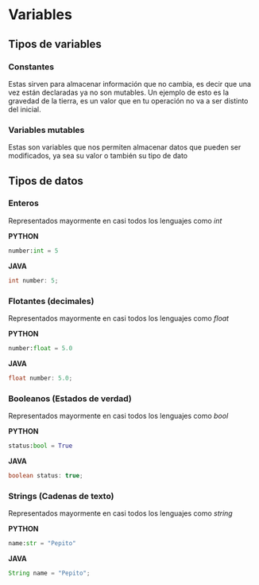 # Variables

## Tipos de variables

### Constantes
Estas sirven para almacenar información que no cambia, es decir que una vez están declaradas ya no son mutables. Un ejemplo de esto es la gravedad de la tierra, es un valor que en tu operación no va a ser distinto del inicial.

### Variables mutables
Estas son variables que nos permiten almacenar datos que pueden ser modificados, ya sea su valor o también su tipo de dato

## Tipos de datos

### Enteros
Representados mayormente en casi todos los lenguajes como *int*

**PYTHON**
```python
number:int = 5
```

**JAVA**
```java
int number: 5;
```

### Flotantes (decimales)
Representados mayormente en casi todos los lenguajes como *float*

**PYTHON**
```python
number:float = 5.0
```

**JAVA**
```java
float number: 5.0;
```

### Booleanos (Estados de verdad)
Representados mayormente en casi todos los lenguajes como *bool*

**PYTHON**
```python
status:bool = True
```

**JAVA**
```java
boolean status: true;
```

### Strings (Cadenas de texto)
Representados mayormente en casi todos los lenguajes como *string*

**PYTHON**
```python
name:str = "Pepito"
```

**JAVA**
```java
String name = "Pepito";
```